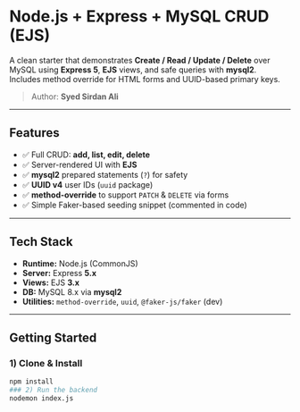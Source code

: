 # Node.js + Express + MySQL CRUD (EJS)

A clean starter that demonstrates **Create / Read / Update / Delete** over MySQL using **Express 5**, **EJS** views, and safe queries with **mysql2**.  
Includes method override for HTML forms and UUID-based primary keys.

> Author: **Syed Sirdan Ali**

---

## Features
- ✅ Full CRUD: **add, list, edit, delete**
- ✅ Server-rendered UI with **EJS**
- ✅ **mysql2** prepared statements (`?`) for safety
- ✅ **UUID v4** user IDs (`uuid` package)
- ✅ **method-override** to support `PATCH` & `DELETE` via forms
- ✅ Simple Faker-based seeding snippet (commented in code)

---

## Tech Stack
- **Runtime:** Node.js (CommonJS)
- **Server:** Express **5.x**
- **Views:** EJS **3.x**
- **DB:** MySQL 8.x via **mysql2**
- **Utilities:** `method-override`, `uuid`, `@faker-js/faker` (dev)

---

## Getting Started

### 1) Clone & Install
```bash
npm install
### 2) Run the backend
nodemon index.js
